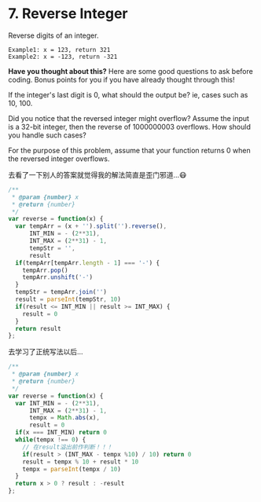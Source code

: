 # 7. Reverse Integer

Reverse digits of an integer.
```
Example1: x = 123, return 321
Example2: x = -123, return -321
```

**Have you thought about this?**
Here are some good questions to ask before coding. Bonus points for you if you have already thought through this!

If the integer's last digit is 0, what should the output be? ie, cases such as 10, 100.

Did you notice that the reversed integer might overflow? Assume the input is a 32-bit integer, then the reverse of 1000000003 overflows. How should you handle such cases?

For the purpose of this problem, assume that your function returns 0 when the reversed integer overflows.


去看了一下别人的答案就觉得我的解法简直是歪门邪道...😷

```javascript
/**
 * @param {number} x
 * @return {number}
 */
var reverse = function(x) {
  var tempArr = (x + '').split('').reverse(),
      INT_MIN = - (2**31),
      INT_MAX = (2**31) - 1,
      tempStr = '',
      result
  if(tempArr[tempArr.length - 1] === '-') {
    tempArr.pop()
    tempArr.unshift('-')
  }
  tempStr = tempArr.join('')
  result = parseInt(tempStr, 10)
  if(result <= INT_MIN || result >= INT_MAX) {
    result = 0
  }
  return result
};
```


去学习了正统写法以后...
```javascript
/**
 * @param {number} x
 * @return {number}
 */
var reverse = function(x) {
  var INT_MIN = - (2**31),
      INT_MAX = (2**31) - 1,
      tempx = Math.abs(x),
      result = 0
  if(x === INT_MIN) return 0
  while(tempx !== 0) {
    // 在result溢出前作判断！！！
    if(result > (INT_MAX - tempx %10) / 10) return 0
    result = tempx % 10 + result * 10
    tempx = parseInt(tempx / 10)
  }
  return x > 0 ? result : -result
};
```
